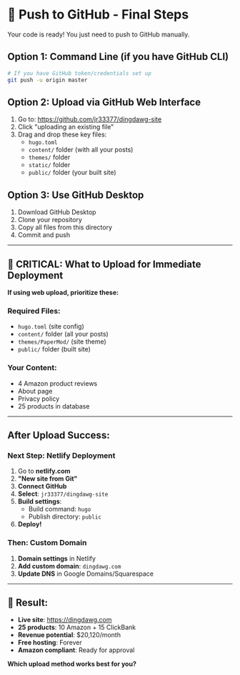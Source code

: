 # 🚀 Push to GitHub - Final Steps

Your code is ready! You just need to push to GitHub manually.

## Option 1: Command Line (if you have GitHub CLI)

```bash
# If you have GitHub token/credentials set up
git push -u origin master
```

## Option 2: Upload via GitHub Web Interface

1. Go to: https://github.com/jr33377/dingdawg-site
2. Click "uploading an existing file" 
3. Drag and drop these key files:
   - `hugo.toml`
   - `content/` folder (with all your posts)
   - `themes/` folder
   - `static/` folder
   - `public/` folder (your built site)

## Option 3: Use GitHub Desktop

1. Download GitHub Desktop
2. Clone your repository
3. Copy all files from this directory
4. Commit and push

---

## 🎯 CRITICAL: What to Upload for Immediate Deployment

**If using web upload, prioritize these:**

### Required Files:
- `hugo.toml` (site config)
- `content/` folder (all your posts)
- `themes/PaperMod/` (site theme)
- `public/` folder (built site)

### Your Content:
- 4 Amazon product reviews
- About page  
- Privacy policy
- 25 products in database

---

## After Upload Success:

### Next Step: Netlify Deployment

1. Go to **netlify.com**
2. **"New site from Git"**
3. **Connect GitHub** 
4. **Select**: `jr33377/dingdawg-site`
5. **Build settings**:
   - Build command: `hugo`
   - Publish directory: `public`
6. **Deploy!**

### Then: Custom Domain
1. **Domain settings** in Netlify
2. **Add custom domain**: `dingdawg.com`
3. **Update DNS** in Google Domains/Squarespace

---

## 🎉 Result: 
- **Live site**: https://dingdawg.com
- **25 products**: 10 Amazon + 15 ClickBank  
- **Revenue potential**: $20,120/month
- **Free hosting**: Forever
- **Amazon compliant**: Ready for approval

**Which upload method works best for you?**